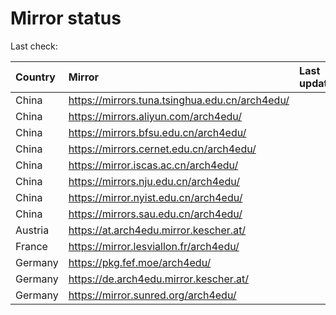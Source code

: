 <script src="./time.js"></script>
# Mirror status
Last check: <script type="text/javascript">localize(1724577627.8448842);</script>

|Country|Mirror|Last update|
|:------|:-----|:----------|
|China|https://mirrors.tuna.tsinghua.edu.cn/arch4edu/|<script type="text/javascript">localize(1724524464);</script>|
|China|https://mirrors.aliyun.com/arch4edu/|<script type="text/javascript">localize(1724524464);</script>|
|China|https://mirrors.bfsu.edu.cn/arch4edu/|<script type="text/javascript">localize(1724524464);</script>|
|China|https://mirrors.cernet.edu.cn/arch4edu/|<script type="text/javascript">localize(1724524464);</script>|
|China|https://mirror.iscas.ac.cn/arch4edu/|<script type="text/javascript">localize(1724524464);</script>|
|China|https://mirrors.nju.edu.cn/arch4edu/|<script type="text/javascript">localize(1724524464);</script>|
|China|https://mirror.nyist.edu.cn/arch4edu/|<script type="text/javascript">localize(1724524464);</script>|
|China|https://mirrors.sau.edu.cn/arch4edu/|<script type="text/javascript">localize(1724524464);</script>|
|Austria|https://at.arch4edu.mirror.kescher.at/|<script type="text/javascript">localize(1724524464);</script>|
|France|https://mirror.lesviallon.fr/arch4edu/|<script type="text/javascript">localize(1724524464);</script>|
|Germany|https://pkg.fef.moe/arch4edu/|<script type="text/javascript">localize(1724524464);</script>|
|Germany|https://de.arch4edu.mirror.kescher.at/|<script type="text/javascript">localize(1724524464);</script>|
|Germany|https://mirror.sunred.org/arch4edu/|<script type="text/javascript">localize(1724524464);</script>|

<script src="./tablefilter/tablefilter.js"></script>
<script src="./table.js"></script>